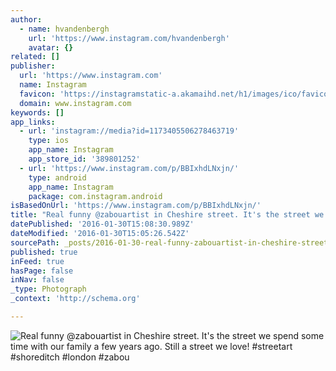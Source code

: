 ```yaml
---
author:
  - name: hvandenbergh
    url: 'https://www.instagram.com/hvandenbergh'
    avatar: {}
related: []
publisher:
  url: 'https://www.instagram.com'
  name: Instagram
  favicon: 'https://instagramstatic-a.akamaihd.net/h1/images/ico/favicon.ico/7cdab0872b15.ico'
  domain: www.instagram.com
keywords: []
app_links:
  - url: 'instagram://media?id=1173405506278463719'
    type: ios
    app_name: Instagram
    app_store_id: '389801252'
  - url: 'https://www.instagram.com/p/BBIxhdLNxjn/'
    type: android
    app_name: Instagram
    package: com.instagram.android
isBasedOnUrl: 'https://www.instagram.com/p/BBIxhdLNxjn/'
title: "Real funny @zabouartist in Cheshire street. It's the street we spend some time with our family a few years ago. Still a street we love! #streetart #shoreditch #london #zabou"
datePublished: '2016-01-30T15:08:30.989Z'
dateModified: '2016-01-30T15:05:26.542Z'
sourcePath: _posts/2016-01-30-real-funny-zabouartist-in-cheshire-street-its-the-street.md
published: true
inFeed: true
hasPage: false
inNav: false
_type: Photograph
_context: 'http://schema.org'

---
```

![Real funny &commat;zabouartist in Cheshire street&period; It's the street we spend some time with our family a few years ago&period; Still a street we love&excl; &num;streetart &num;shoreditch &num;london &num;zabou](https://scontent.cdninstagram.com/t51.2885-15/s640x640/sh0.08/e35/12552223_223014574701487_2074436729_n.jpg)